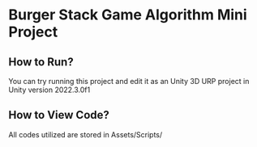 # Burger Stack Game Algorithm Mini Project

## How to Run?
You can try running this project and edit it as an Unity 3D URP project in Unity version 2022.3.0f1

## How to View Code?
All codes utilized are stored in Assets/Scripts/
